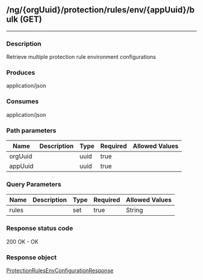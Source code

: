 ## /ng/{orgUuid}/protection/rules/env/{appUuid}/bulk (GET)
---
### Description
Retrieve multiple protection rule environment configurations
### Produces
application/json
### Consumes
application/json
### Path parameters
| Name | Description | Type | Required | Allowed Values |
| ----------- | ----------- | ----------- | ----------- | ----------- |
| orgUuid |  | uuid | true |  |
| appUuid |  | uuid | true |  |
### Query Parameters
| Name | Description | Type | Required | Allowed Values |
| ----------- | ----------- | ----------- | ----------- | ----------- |
| rules |  | set | true | String |
### Response status code
200 OK - OK
### Response object
[ProtectionRulesEnvConfigurationResponse](<../../objects/ProtectionRulesEnvConfigurationResponse.md>)
